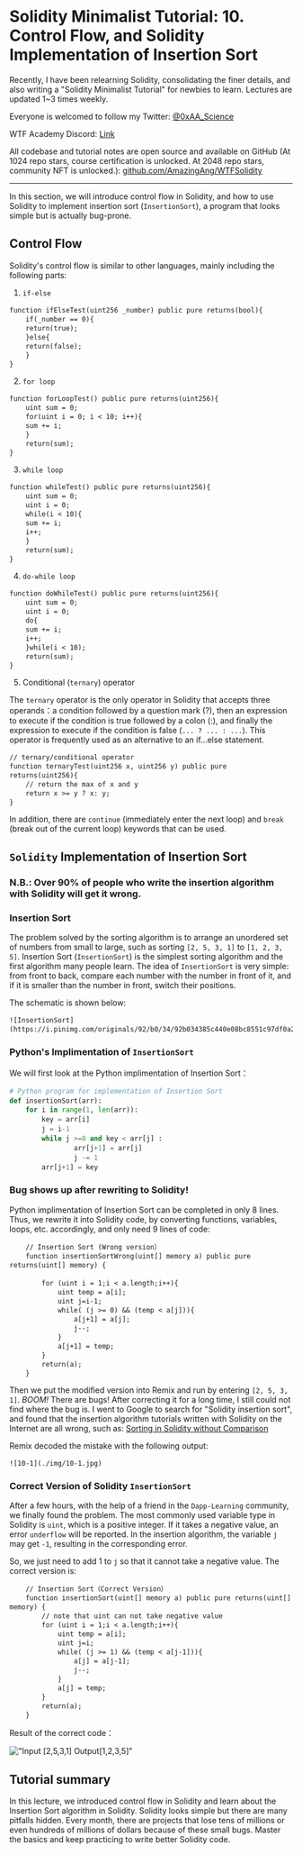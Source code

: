 # Solidity Minimalist Tutorial: 10. Control Flow, and Solidity Implementation of Insertion Sort

Recently, I have been relearning Solidity, consolidating the finer details, and also writing a "Solidity Minimalist Tutorial" for newbies to learn. Lectures are updated 1~3 times weekly. 

Everyone is welcomed to follow my Twitter: [@0xAA_Science](https://twitter.com/0xAA_Science)

WTF Academy Discord: [Link](https://discord.gg/5akcruXrsk)

All codebase and tutorial notes are open source and available on GitHub (At 1024 repo stars, course certification is unlocked. At 2048 repo stars, community NFT is unlocked.): [github.com/AmazingAng/WTFSolidity](https://github.com/AmazingAng/WTFSolidity)

-----

In this section, we will introduce control flow in Solidity, and how to use Solidity to implement insertion sort (`InsertionSort`), a program that looks simple but is actually bug-prone.

## Control Flow

Solidity's control flow is similar to other languages, mainly including the following parts:

1. `if-else`

```solidity
function ifElseTest(uint256 _number) public pure returns(bool){
    if(_number == 0){
	return(true);
    }else{
	return(false);
    }
}
```

2. `for loop`

```solidity
function forLoopTest() public pure returns(uint256){
    uint sum = 0;
    for(uint i = 0; i < 10; i++){
	sum += i;
    }
    return(sum);
}
```

3. `while loop`

```solidity
function whileTest() public pure returns(uint256){
    uint sum = 0;
    uint i = 0;
    while(i < 10){
	sum += i;
	i++;
    }
    return(sum);
}
```

4. `do-while loop`

```solidity
function doWhileTest() public pure returns(uint256){
    uint sum = 0;
    uint i = 0;
    do{
	sum += i;
	i++;
    }while(i < 10);
    return(sum);
}
```

5. Conditional (`ternary`) operator

The `ternary` operator is the only operator in Solidity that accepts three operands：a condition followed by a question mark (?), then an expression to execute if the condition is true followed by a colon (:), and finally the expression to execute if the condition is false (`... ? ... : ...`). This operator is frequently used as an alternative to an if...else statement.

```solidity
// ternary/conditional operator
function ternaryTest(uint256 x, uint256 y) public pure returns(uint256){
    // return the max of x and y
    return x >= y ? x: y; 
}
```

In addition, there are `continue` (immediately enter the next loop) and `break` (break out of the current loop) keywords that can be used.

## `Solidity` Implementation of Insertion Sort

### N.B.: Over 90% of people who write the insertion algorithm with Solidity will get it wrong.

### Insertion Sort

The problem solved by the sorting algorithm is to arrange an unordered set of numbers from small to large, such as sorting `[2, 5, 3, 1]` to `[1, 2, 3, 5]`. Insertion Sort (`InsertionSort`) is the simplest sorting algorithm and the first algorithm many people learn. The idea of `InsertionSort` is very simple: from front to back, compare each number with the number in front of it, and if it is smaller than the number in front, switch their positions. 

The schematic is shown below:

	![InsertionSort](https://i.pinimg.com/originals/92/b0/34/92b034385c440e08bc8551c97df0a2e3.gif)

### Python's Implimentation of `InsertionSort`

We will first look at the Python implimentation of Insertion Sort：

```python
# Python program for implementation of Insertion Sort
def insertionSort(arr):
	for i in range(1, len(arr)):
		key = arr[i]
		j = i-1
		while j >=0 and key < arr[j] :
				arr[j+1] = arr[j]
				j -= 1
		arr[j+1] = key
```

### Bug shows up after rewriting to Solidity! 

Python implimentation of Insertion Sort can be completed in only 8 lines. Thus, we rewrite it into Solidity code, by converting functions, variables, loops, etc. accordingly, and only need 9 lines of code:

``` solidity
    // Insertion Sort (Wrong version）
    function insertionSortWrong(uint[] memory a) public pure returns(uint[] memory) {
        
        for (uint i = 1;i < a.length;i++){
            uint temp = a[i];
            uint j=i-1;
            while( (j >= 0) && (temp < a[j])){
                a[j+1] = a[j];
                j--;
            }
            a[j+1] = temp;
        }
        return(a);
    }
```

Then we put the modified version into Remix and run by entering `[2, 5, 3, 1]`. *BOOM!* There are bugs! After correcting it for a long time, I still could not find where the bug is. I went to Google to search for "Solidity insertion sort", and found that the insertion algorithm tutorials written with Solidity on the Internet are all wrong, such as: [Sorting in Solidity without Comparison](https://medium.com/coinmonks/sorting-in-solidity-without-comparison-4eb47e04ff0d)

Remix decoded the mistake with the following output:

	![10-1](./img/10-1.jpg)

### Correct Version of Solidity `InsertionSort`

After a few hours, with the help of a friend in the `Dapp-Learning` community, we finally found the problem. The most commonly used variable type in Solidity is `uint`, which is a positive integer. If it takes a negative value, an error `underflow` will be reported. In the insertion algorithm, the variable `j` may get `-1`, resulting in the corresponding error.

So, we just need to add 1 to `j` so that it cannot take a negative value. The correct version is:

```solidity
    // Insertion Sort（Correct Version）
    function insertionSort(uint[] memory a) public pure returns(uint[] memory) {
        // note that uint can not take negative value
        for (uint i = 1;i < a.length;i++){
            uint temp = a[i];
            uint j=i;
            while( (j >= 1) && (temp < a[j-1])){
                a[j] = a[j-1];
                j--;
            }
            a[j] = temp;
        }
        return(a);
    }
```

Result of the correct code：

!["Input [2,5,3,1] Output[1,2,3,5]"](https://images.mirror-media.xyz/publication-images/S-i6rwCMeXoi8eNJ0fRdB.png?height=300&width=554)

## Tutorial summary

In this lecture, we introduced control flow in Solidity and learn about the Insertion Sort algorithm in Solidity. Solidity looks simple but there are many pitfalls hidden. Every month, there are projects that lose tens of millions or even hundreds of millions of dollars because of these small bugs. Master the basics and keep practicing to write better Solidity code.





